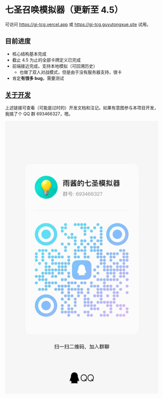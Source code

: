 # 七圣召唤模拟器（更新至 4.5）

可访问 https://gi-tcg.vercel.app 或 https://gi-tcg.guyutongxue.site 试用。

## 目前进度

- 核心结构基本完成
- 截止 4.5 为止的全部卡牌定义已完成
- 前端接近完成，支持本地模拟（可回溯历史）
  - 也做了双人对战模式，但是由于没有服务器支持，很卡
- 肯定**有很多 bug**，需要测试

## [关于开发](./docs/development/README.md)

上述链接可查看（可能是过时的）开发文档和注记。如果有意图参与本项目开发，我搞了个 QQ 群 693466327，嗯。

![qq_group_qr](./docs/images/qq_group.jpg)
